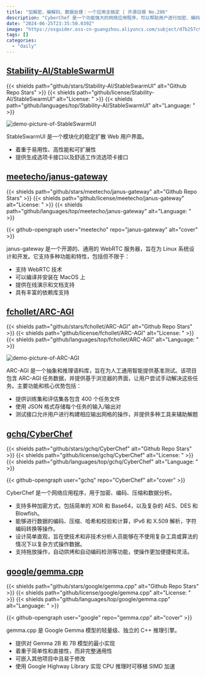 ```yaml
---
title: "加解密、编解码、数据处理：一个应用全搞定 | 开源日报 No.286"
description: "CyberChef 是一个功能强大的网络应用程序，可以帮助用户进行加密、编码、压缩和数据分析。它支持多种加密方式，包括简单的 XOR 和 Base64，以及复杂的 AES、DES 和 Blowfish。除此之外，CyberChef 还可以进行数据的编码、压缩、哈希和校验和计算，IPv6 和 X.509 解析，字符编码转换等操作。设计简单直观，使技术和非技术分析人员能够以复杂方式操作数据，而无需复杂的工具或算法。支持拖放操作，自动烘烤和自动编码检测等功能，操作更加便捷和灵活。无论是加密解密还是数据分析，CyberChef 都是一个非常实用的工具。"
date: "2024-06-25T23:35:50.039Z"
image: "https://osguider.oss-cn-guangzhou.aliyuncs.com/subject/d7b257c95e7a164a24e07152a023998e.png"
tags: []
categories:
  - "daily"
---
```


## [Stability-AI/StableSwarmUI](https://github.com/Stability-AI/StableSwarmUI)

{{< shields path="github/stars/Stability-AI/StableSwarmUI" alt="Github Repo Stars" >}} {{< shields path="github/license/Stability-AI/StableSwarmUI" alt="License: " >}} {{< shields path="github/languages/top/Stability-AI/StableSwarmUI" alt="Language: " >}}

![demo-picture-of-StableSwarmUI](https://static.osguider.com/subject/github/Stability-AI/StableSwarmUI/ae6ae5f6af022fcff76b63836d1dcf39.jpg)

StableSwarmUI 是一个模块化的稳定扩散 Web 用户界面。

- 着重于易用性、高性能和可扩展性
- 提供生成选项卡接口以及舒适工作流选项卡接口
  
## [meetecho/janus-gateway](https://github.com/meetecho/janus-gateway)

{{< shields path="github/stars/meetecho/janus-gateway" alt="Github Repo Stars" >}} {{< shields path="github/license/meetecho/janus-gateway" alt="License: " >}} {{< shields path="github/languages/top/meetecho/janus-gateway" alt="Language: " >}}

{{< github-opengraph user="meetecho" repo="janus-gateway" alt="cover" >}}

janus-gateway 是一个开源的、通用的 WebRTC 服务器，旨在为 Linux 系统设计和开发。它支持多种功能和特性，包括但不限于：

- 支持 WebRTC 技术
- 可以编译并安装在 MacOS 上
- 提供在线演示和文档支持
- 具有丰富的依赖库支持
  
## [fchollet/ARC-AGI](https://github.com/fchollet/ARC-AGI)

{{< shields path="github/stars/fchollet/ARC-AGI" alt="Github Repo Stars" >}} {{< shields path="github/license/fchollet/ARC-AGI" alt="License: " >}} {{< shields path="github/languages/top/fchollet/ARC-AGI" alt="Language: " >}}

![demo-picture-of-ARC-AGI](https://static.osguider.com/subject/github/fchollet/ARC-AGI/5641e9b41f17d18b4465ce639a2a2311.png)

ARC-AGI 是一个抽象和推理语料库，旨在为人工通用智能提供基准测试。该项目包含 ARC-AGI 任务数据，并提供基于浏览器的界面，让用户尝试手动解决这些任务。主要功能和核心优势包括：

- 提供训练集和评估集各包含 400 个任务文件
- 使用 JSON 格式存储每个任务的输入/输出对
- 测试接口允许用户进行构建相应输出网格的操作，并提供多种工具来辅助解题
  
## [gchq/CyberChef](https://github.com/gchq/CyberChef)

{{< shields path="github/stars/gchq/CyberChef" alt="Github Repo Stars" >}} {{< shields path="github/license/gchq/CyberChef" alt="License: " >}} {{< shields path="github/languages/top/gchq/CyberChef" alt="Language: " >}}

{{< github-opengraph user="gchq" repo="CyberChef" alt="cover" >}}

CyberChef 是一个网络应用程序，用于加密、编码、压缩和数据分析。

- 支持多种加密方式，包括简单的 XOR 和 Base64，以及复杂的 AES、DES 和 Blowfish。
- 能够进行数据的编码、压缩、哈希和校验和计算，IPv6 和 X.509 解析，字符编码转换等操作。
- 设计简单直观，旨在使技术和非技术分析人员能够在不使用复杂工具或算法的情况下以复杂方式操作数据。
- 支持拖放操作，自动烘烤和自动编码检测等功能，使操作更加便捷和灵活。
  
## [google/gemma.cpp](https://github.com/google/gemma.cpp)

{{< shields path="github/stars/google/gemma.cpp" alt="Github Repo Stars" >}} {{< shields path="github/license/google/gemma.cpp" alt="License: " >}} {{< shields path="github/languages/top/google/gemma.cpp" alt="Language: " >}}

{{< github-opengraph user="google" repo="gemma.cpp" alt="cover" >}}

gemma.cpp 是 Google Gemma 模型的轻量级、独立的 C++ 推理引擎。

- 提供对 Gemma 2B 和 7B 模型的最小实现
- 着重于简单性和直接性，而非完整通用性
- 可嵌入其他项目中且易于修改
- 使用 Google Highway Library 实现 CPU 推理时可移植 SIMD 加速
  
